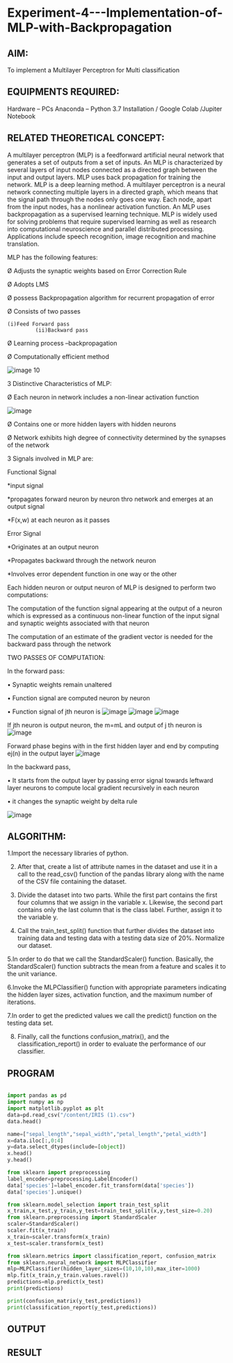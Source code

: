 # Experiment-4---Implementation-of-MLP-with-Backpropagation

## AIM:
To implement a Multilayer Perceptron for Multi classification

## EQUIPMENTS REQUIRED:
Hardware – PCs
Anaconda – Python 3.7 Installation / Google Colab /Jupiter Notebook

## RELATED THEORETICAL CONCEPT:

A multilayer perceptron (MLP) is a feedforward artificial neural network that generates a set of outputs from a set of inputs. An MLP is characterized by several layers of input nodes connected as a directed graph between the input and output layers. MLP uses back propagation for training the network. MLP is a deep learning method.
A multilayer perceptron is a neural network connecting multiple layers in a directed graph, which means that the signal path through the nodes only goes one way. Each node, apart from the input nodes, has a nonlinear activation function. An MLP uses backpropagation as a supervised learning technique.
MLP is widely used for solving problems that require supervised learning as well as research into computational neuroscience and parallel distributed processing. Applications include speech recognition, image recognition and machine translation.
 
MLP has the following features:

Ø  Adjusts the synaptic weights based on Error Correction Rule

Ø  Adopts LMS

Ø  possess Backpropagation algorithm for recurrent propagation of error

Ø  Consists of two passes

  	(i)Feed Forward pass
	         (ii)Backward pass
           
Ø  Learning process –backpropagation

Ø  Computationally efficient method

![image 10](https://user-images.githubusercontent.com/112920679/198804559-5b28cbc4-d8f4-4074-804b-2ebc82d9eb4a.jpg)

3 Distinctive Characteristics of MLP:

Ø  Each neuron in network includes a non-linear activation function

![image](https://user-images.githubusercontent.com/112920679/198814300-0e5fccdf-d3ea-4fa0-b053-98ca3a7b0800.png)

Ø  Contains one or more hidden layers with hidden neurons

Ø  Network exhibits high degree of connectivity determined by the synapses of the network

3 Signals involved in MLP are:

 Functional Signal

*input signal

*propagates forward neuron by neuron thro network and emerges at an output signal

*F(x,w) at each neuron as it passes

Error Signal

   *Originates at an output neuron
   
   *Propagates backward through the network neuron
   
   *Involves error dependent function in one way or the other
   
Each hidden neuron or output neuron of MLP is designed to perform two computations:

The computation of the function signal appearing at the output of a neuron which is expressed as a continuous non-linear function of the input signal and synaptic weights associated with that neuron

The computation of an estimate of the gradient vector is needed for the backward pass through the network

TWO PASSES OF COMPUTATION:

In the forward pass:

•       Synaptic weights remain unaltered

•       Function signal are computed neuron by neuron

•       Function signal of jth neuron is
            ![image](https://user-images.githubusercontent.com/112920679/198814313-2426b3a2-5b8f-489e-af0a-674cc85bd89d.png)
            ![image](https://user-images.githubusercontent.com/112920679/198814328-1a69a3cd-7e02-4829-b773-8338ac8dcd35.png)
            ![image](https://user-images.githubusercontent.com/112920679/198814339-9c9e5c30-ac2d-4f50-910c-9732f83cabe4.png)



If jth neuron is output neuron, the m=mL  and output of j th neuron is
               ![image](https://user-images.githubusercontent.com/112920679/198814349-a6aee083-d476-41c4-b662-8968b5fc9880.png)

Forward phase begins with in the first hidden layer and end by computing ej(n) in the output layer
![image](https://user-images.githubusercontent.com/112920679/198814353-276eadb5-116e-4941-b04e-e96befae02ed.png)


In the backward pass,

•       It starts from the output layer by passing error signal towards leftward layer neurons to compute local gradient recursively in each neuron

•        it changes the synaptic weight by delta rule

![image](https://user-images.githubusercontent.com/112920679/198814362-05a251fd-fceb-43cd-867b-75e6339d870a.png)



## ALGORITHM:

1.Import the necessary libraries of python.

2. After that, create a list of attribute names in the dataset and use it in a call to the read_csv() function of the pandas library along with the name of the CSV file containing the dataset.

3. Divide the dataset into two parts. While the first part contains the first four columns that we assign in the variable x. Likewise, the second part contains only the last column that is the class label. Further, assign it to the variable y.

4. Call the train_test_split() function that further divides the dataset into training data and testing data with a testing data size of 20%.
Normalize our dataset. 

5.In order to do that we call the StandardScaler() function. Basically, the StandardScaler() function subtracts the mean from a feature and scales it to the unit variance.

6.Invoke the MLPClassifier() function with appropriate parameters indicating the hidden layer sizes, activation function, and the maximum number of iterations.

7.In order to get the predicted values we call the predict() function on the testing data set.

8. Finally, call the functions confusion_matrix(), and the classification_report() in order to evaluate the performance of our classifier.

## PROGRAM 
```py

import pandas as pd
import numpy as np
import matplotlib.pyplot as plt
data=pd.read_csv("/content/IRIS (1).csv")
data.head()

name=["sepal_length","sepal_width","petal_length","petal_width"]
x=data.iloc[:,0:4]
y=data.select_dtypes(include=[object])
x.head()
y.head()

from sklearn import preprocessing
label_encoder=preprocessing.LabelEncoder()
data['species']=label_encoder.fit_transform(data['species'])
data['species'].unique()

from sklearn.model_selection import train_test_split
x_train,x_test,y_train,y_test=train_test_split(x,y,test_size=0.20)
from sklearn.preprocessing import StandardScaler
scaler=StandardScaler()
scaler.fit(x_train)
x_train=scaler.transform(x_train)
x_test=scaler.transform(x_test)

from sklearn.metrics import classification_report, confusion_matrix
from sklearn.neural_network import MLPClassifier
mlp=MLPClassifier(hidden_layer_sizes=(10,10,10),max_iter=1000)
mlp.fit(x_train,y_train.values.ravel())
predictions=mlp.predict(x_test)
print(predictions)

print(confusion_matrix(y_test,predictions))
print(classification_report(y_test,predictions))
```
## OUTPUT 

## RESULT
